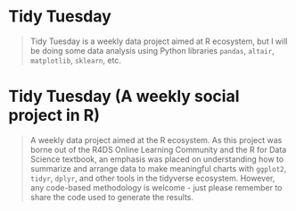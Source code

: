 # Tidy Tuesday 
> Tidy Tuesday is a weekly data project aimed at R ecosystem, but I will be doing some data analysis using Python libraries `pandas`, `altair`, `matplotlib`, `sklearn`, etc.

# Tidy Tuesday (A weekly social project in R)

>A weekly data project aimed at the R ecosystem. As this project was borne out of the R4DS Online Learning Community and the R for Data Science textbook, an emphasis was placed on understanding how to summarize and arrange data to make meaningful charts with `ggplot2`, `tidyr`, `dplyr`, and other tools in the tidyverse ecosystem. However, any code-based methodology is welcome - just please remember to share the code used to generate the results.


